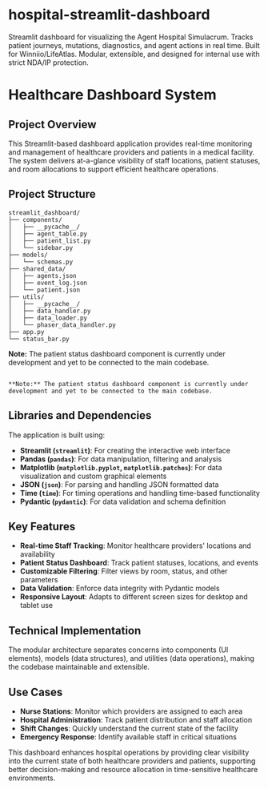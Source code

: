 # hospital-streamlit-dashboard
 Streamlit dashboard for visualizing the Agent Hospital Simulacrum. Tracks patient journeys, mutations, diagnostics, and agent actions in real time. Built for Winniio/LifeAtlas. Modular, extensible, and designed for internal use with strict NDA/IP protection.


# Healthcare Dashboard System

## Project Overview
This Streamlit-based dashboard application provides real-time monitoring and management of healthcare providers and patients in a medical facility. The system delivers at-a-glance visibility of staff locations, patient statuses, and room allocations to support efficient healthcare operations.

## Project Structure

```
streamlit_dashboard/
├── components/
│   ├── __pycache__/
│   ├── agent_table.py
│   ├── patient_list.py
│   └── sidebar.py
├── models/
│   └── schemas.py
├── shared_data/
│   ├── agents.json
│   ├── event_log.json
│   └── patient.json
├── utils/
│   ├── __pycache__/
│   ├── data_handler.py
│   ├── data_loader.py
│   └── phaser_data_handler.py
├── app.py
└── status_bar.py
```

**Note:** The patient status dashboard component is currently under development and yet to be connected to the main codebase.
```

**Note:** The patient status dashboard component is currently under development and yet to be connected to the main codebase.
```

## Libraries and Dependencies
The application is built using:
* **Streamlit (`streamlit`)**: For creating the interactive web interface
* **Pandas (`pandas`)**: For data manipulation, filtering and analysis
* **Matplotlib (`matplotlib.pyplot`, `matplotlib.patches`)**: For data visualization and custom graphical elements
* **JSON (`json`)**: For parsing and handling JSON formatted data
* **Time (`time`)**: For timing operations and handling time-based functionality
* **Pydantic (`pydantic`)**: For data validation and schema definition

## Key Features
* **Real-time Staff Tracking**: Monitor healthcare providers' locations and availability
* **Patient Status Dashboard**: Track patient statuses, locations, and events
* **Customizable Filtering**: Filter views by room, status, and other parameters
* **Data Validation**: Enforce data integrity with Pydantic models
* **Responsive Layout**: Adapts to different screen sizes for desktop and tablet use

## Technical Implementation
The modular architecture separates concerns into components (UI elements), models (data structures), and utilities (data operations), making the codebase maintainable and extensible.

## Use Cases
* **Nurse Stations**: Monitor which providers are assigned to each area
* **Hospital Administration**: Track patient distribution and staff allocation
* **Shift Changes**: Quickly understand the current state of the facility
* **Emergency Response**: Identify available staff in critical situations

This dashboard enhances hospital operations by providing clear visibility into the current state of both healthcare providers and patients, supporting better decision-making and resource allocation in time-sensitive healthcare environments.